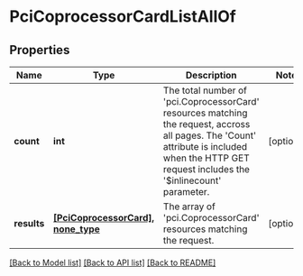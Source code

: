 # PciCoprocessorCardListAllOf

## Properties
Name | Type | Description | Notes
------------ | ------------- | ------------- | -------------
**count** | **int** | The total number of &#39;pci.CoprocessorCard&#39; resources matching the request, accross all pages. The &#39;Count&#39; attribute is included when the HTTP GET request includes the &#39;$inlinecount&#39; parameter. | [optional] 
**results** | [**[PciCoprocessorCard], none_type**](PciCoprocessorCard.md) | The array of &#39;pci.CoprocessorCard&#39; resources matching the request. | [optional] 

[[Back to Model list]](../README.md#documentation-for-models) [[Back to API list]](../README.md#documentation-for-api-endpoints) [[Back to README]](../README.md)



